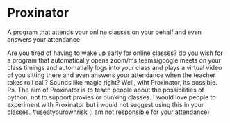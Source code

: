 # Proxinator
A program that attends your online classes on your behalf and even answers your attendance

Are you tired of having to wake up early for online classes? do you wish for a program that automatically opens zoom/ms teams/google meets on your class timings and automatially logs into your class and plays a virtual video of you sitting there and even answers your attendance when the teacher takes roll call?
Sounds like magic right? Well, wiht Proxinator, its possible.
Ps. The aim of Proxinator is to teach people about the possibilities of python, not to support proxies or bunking classes. I would love people to experiment with Proxinator but i would not suggest using this in your classes. #useatyourownrisk (i am not responsible for your attendance)  

